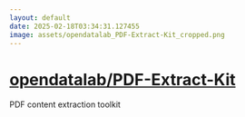 ```yaml
---
layout: default
date: 2025-02-18T03:34:31.127455
image: assets/opendatalab_PDF-Extract-Kit_cropped.png
---
```


# [opendatalab/PDF-Extract-Kit](https://github.com/opendatalab/PDF-Extract-Kit)

PDF content extraction toolkit
